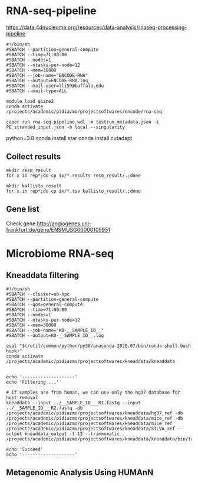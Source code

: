 # RNA-seq-pipeline
https://data.4dnucleome.org/resources/data-analysis/rnaseq-processing-pipeline

```
#!/bin/sh
#SBATCH --partition=general-compute
#SBATCH --time=71:00:00
#SBATCH --nodes=1
#SBATCH --ntasks-per-node=12
#SBATCH --mem=30000
#SBATCH --job-name="ENCODE-RNA"
#SBATCH --output=ENCODE-RNA.log
#SBATCH --mail-user=lli59@buffalo.edu
#SBATCH --mail-type=ALL

module load qiime2
conda activate /projects/academic/pidiazmo/projectsoftwares/encode/rna-seq

caper run rna-seq-pipeline.wdl -m testrun_metadata.json -i PE_stranded_input.json -b local --singularity

```
python=3.8
conda install star
conda install cutadapt

## Collect results
```
mkdir resm_result
for x in rep*;do cp $x/*.results resm_result/.;done
```
```
mkdir kallisto_result
for x in rep*;do cp $x/*.tsv kallisto_result/.;done
```
## Gene list
Check gene http://angiogenes.uni-frankfurt.de/gene/ENSMUSG00000105951

# Microbiome RNA-seq
## Kneaddata filtering
```
#!/bin/sh
#SBATCH --cluster=ub-hpc
#SBATCH --partition=general-compute
#SBATCH --qos=general-compute
#SBATCH --time=71:00:00
#SBATCH --nodes=1
#SBATCH --ntasks-per-node=12
#SBATCH --mem=30000
#SBATCH --job-name="KD-__SAMPLE_ID__"
#SBATCH --output=KD-__SAMPLE_ID__.log

eval "$(/util/common/python/py38/anaconda-2020.07/bin/conda shell.bash hook)"
conda activate /projects/academic/pidiazmo/projectsoftwares/kneaddata/kneaddata


echo '--------------------'
echo 'Filtering ...'

# If samples are from human, we can use only the hg37 database for host removal
kneaddata --input ../__SAMPLE_ID___R1.fastq --input ../__SAMPLE_ID___R2.fastq -db /projects/academic/pidiazmo/projectsoftwares/kneaddata/hg37_ref -db /projects/academic/pidiazmo/projectsoftwares/kneaddata/mice_ref -db /projects/academic/pidiazmo/projectsoftwares/kneaddata/mice_ref  /projects/academic/pidiazmo/projectsoftwares/kneaddata/SILVA_ref --output kneaddata_output -t 12 --trimmomatic /projects/academic/pidiazmo/projectsoftwares/kneaddata/kneaddata/bin/trimmomatic

echo 'Succeed'
echo '--------------------'

```
## Metagenomic Analysis Using HUMAnN
```

```
